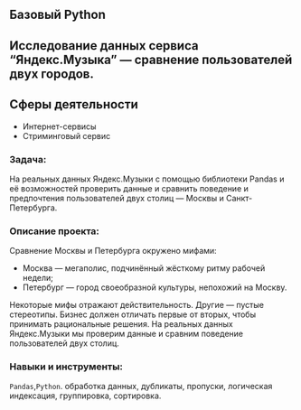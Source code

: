 ## Базовый Python
## Исследование данных сервиса “Яндекс.Музыка” — сравнение пользователей двух городов.
## Сферы деятельности
* Интернет-сервисы
* Стриминговый сервис
### Задача:
На реальных данных Яндекс.Музыки c помощью библиотеки Pandas и её возможностей проверить данные и сравнить поведение и предпочтения пользователей двух столиц — Москвы и Санкт-Петербурга.
### Описание проекта:
Сравнение Москвы и Петербурга окружено мифами:
- Москва — мегаполис, подчинённый жёсткому ритму рабочей недели;
- Петербург — город своеобразной культуры, непохожий на Москву.

Некоторые мифы отражают действительность. Другие — пустые стереотипы. Бизнес должен отличать первые от вторых, чтобы принимать рациональные решения. На реальных данных Яндекс.Музыки мы проверим данные и сравним поведение пользователей двух столиц.

### Навыки и инструменты:
`Pandas`,`Python`.
обработка данных, дубликаты, пропуски, логическая индексация, группировка, сортировка.
